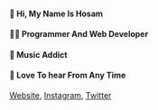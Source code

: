 #### 👋 Hi, My Name Is Hosam
#### 👨‍💻 Programmer And Web Developer
#### 🎵 Music Addict
#### 📱 Love To hear From Any Time

[Website](https://justhosam.me), [Instagram](https://www.instagram.com/justhosam.me/), [Twitter](https://twitter.com/Hosam1Sword)
